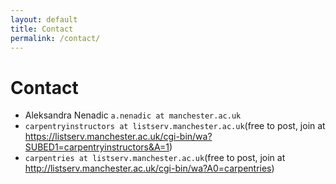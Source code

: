 ```yaml
---
layout: default
title: Contact
permalink: /contact/
---
```


# Contact

- Aleksandra Nenadic `a.nenadic at manchester.ac.uk`
- `carpentryinstructors at listserv.manchester.ac.uk`(free to post, join at https://listserv.manchester.ac.uk/cgi-bin/wa?SUBED1=carpentryinstructors&A=1)
- `carpentries at listserv.manchester.ac.uk`(free to post, join at http://listserv.manchester.ac.uk/cgi-bin/wa?A0=carpentries)

